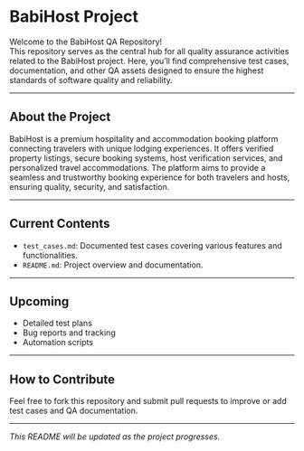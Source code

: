 # BabiHost Project

Welcome to the BabiHost QA Repository!  
This repository serves as the central hub for all quality assurance activities related to the BabiHost project. Here, you’ll find comprehensive test cases, documentation, and other QA assets designed to ensure the highest standards of software quality and reliability.

---

## About the Project

BabiHost is a premium hospitality and accommodation booking platform connecting travelers with unique lodging experiences. It offers verified property listings, secure booking systems, host verification services, and personalized travel accommodations. The platform aims to provide a seamless and trustworthy booking experience for both travelers and hosts, ensuring quality, security, and satisfaction.

---

## Current Contents

- `test_cases.md`: Documented test cases covering various features and functionalities.  
- `README.md`: Project overview and documentation.

---

## Upcoming

- Detailed test plans  
- Bug reports and tracking  
- Automation scripts

---

## How to Contribute

Feel free to fork this repository and submit pull requests to improve or add test cases and QA documentation.

---

*This README will be updated as the project progresses.*
